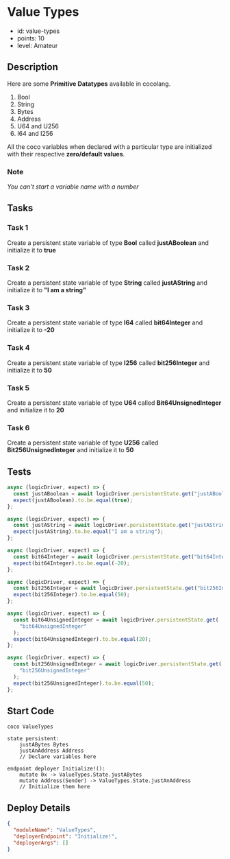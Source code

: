 # Value Types

- id: value-types
- points: 10
- level: Amateur

## Description

Here are some **Primitive Datatypes** available in cocolang.

1. Bool
2. String
3. Bytes
4. Address
5. U64 and U256
6. I64 and I256

All the coco variables when declared with a particular type are initialized with their respective **zero/default values**.

### Note

_You can't start a variable name with a number_

## Tasks

### Task 1

Create a persistent state variable of type **Bool** called **justABoolean** and initialize it to **true**

### Task 2

Create a persistent state variable of type **String** called **justAString** and initialize it to **"I am a string"**

### Task 3

Create a persistent state variable of type **I64** called **bit64Integer** and initialize it to **-20**

### Task 4

Create a persistent state variable of type **I256** called **bit256Integer** and initialize it to **50**

### Task 5

Create a persistent state variable of type **U64** called **Bit64UnsignedInteger** and initialize it to **20**

### Task 6

Create a persistent state variable of type **U256** called **Bit256UnsignedInteger** and initialize it to **50**

## Tests

```javascript
async (logicDriver, expect) => {
  const justABoolean = await logicDriver.persistentState.get("justABoolean");
  expect(justABoolean).to.be.equal(true);
};
```

```javascript
async (logicDriver, expect) => {
  const justAString = await logicDriver.persistentState.get("justAString");
  expect(justAString).to.be.equal("I am a string");
};
```

```javascript
async (logicDriver, expect) => {
  const bit64Integer = await logicDriver.persistentState.get("bit64Integer");
  expect(bit64Integer).to.be.equal(-20);
};
```

```javascript
async (logicDriver, expect) => {
  const bit256Integer = await logicDriver.persistentState.get("bit256Integer");
  expect(bit256Integer).to.be.equal(50);
};
```

```javascript
async (logicDriver, expect) => {
  const bit64UnsignedInteger = await logicDriver.persistentState.get(
    "bit64UnsignedInteger"
  );
  expect(bit64UnsignedInteger).to.be.equal(20);
};
```

```javascript
async (logicDriver, expect) => {
  const bit256UnsignedInteger = await logicDriver.persistentState.get(
    "bit256UnsignedInteger"
  );
  expect(bit256UnsignedInteger).to.be.equal(50);
};
```

## Start Code

```cocolang
coco ValueTypes

state persistent:
    justABytes Bytes
    justAnAddress Address
    // Declare variables here

endpoint deployer Initialize!():
    mutate 0x -> ValueTypes.State.justABytes
    mutate Address(Sender) -> ValueTypes.State.justAnAddress
    // Initialize them here
```

## Deploy Details

```json
{
  "moduleName": "ValueTypes",
  "deployerEndpoint": "Initialize!",
  "deployerArgs": []
}
```
